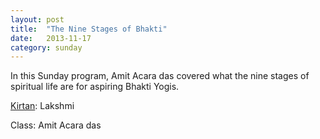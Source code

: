 ```yaml
---
layout: post
title:  "The Nine Stages of Bhakti"
date:   2013-11-17
category: sunday
---
```


In this Sunday program, Amit Acara das covered what the nine stages of spiritual life are for aspiring Bhakti Yogis.

[Kirtan](https://s3.amazonaws.com/beginningbhakti/2013-11-17-The-Nine-Stages-of-Bhakti/Kirtan.Lakshmi.mp3): Lakshmi

Class: Amit Acara das
